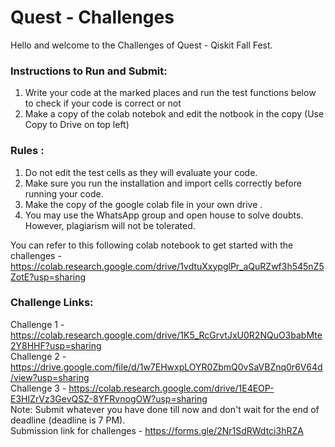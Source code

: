 # Quest - Challenges

Hello and welcome to the Challenges of Quest - Qiskit Fall Fest. 

### Instructions to Run and Submit:
  1. Write your code at the marked places and run the test functions below to check if your code is correct or not
  2. Make a copy of the colab notebok and edit the notbook in the copy (Use Copy to Drive on top left)

### Rules :
  1. Do not edit the test cells as they will evaluate your code.
  2. Make sure you run the installation and import cells correctly before running your code.
  3. Make the copy of the google colab file in your own drive .
  4. You may use the WhatsApp group and open house to solve doubts. However, plagiarism will not be tolerated.

You can refer to this following colab notebook to get started with the challenges - 
https://colab.research.google.com/drive/1vdtuXxypglPr_aQuRZwf3h545nZ5ZotE?usp=sharing

### Challenge Links: 

Challenge 1 - https://colab.research.google.com/drive/1K5_RcGrvtJxU0R2NQuO3babMte2Y8HHF?usp=sharing
<br>
Challenge 2 - https://drive.google.com/file/d/1w7EHwxpLOYR0ZbmQ0vSaVBZnq0r6V64d/view?usp=sharing
<br>
Challenge 3 - https://colab.research.google.com/drive/1E4EOP-E3HIZrVz3GevQSZ-8YFRvnogOW?usp=sharing
<br>
Note: Submit whatever you have done till now and don't wait for the end of deadline (deadline is 7 PM).
<br>
Submission link for challenges - https://forms.gle/2Nr1SdRWdtci3hRZA
